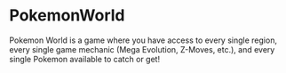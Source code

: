 # PokemonWorld
Pokemon World is a game where you have access to every single region, every single game mechanic (Mega Evolution, Z-Moves, etc.), and every single Pokemon available to catch or get!
